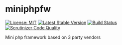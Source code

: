 # miniphpfw

[![License: MIT](https://img.shields.io/badge/License-MIT-yellow.svg)](https://github.com/sidedevorg/miniphpfw/blob/master/LICENSE)
[![Latest Stable Version](https://poser.pugx.org/sidedevorg/miniphpfw/v/stable)](https://packagist.org/packages/sidedevorg/miniphpfw)
[![Build Status](https://travis-ci.org/sidedevorg/miniphpfw.svg?branch=master)](https://travis-ci.org/sidedevorg/miniphpfw)
[![Scrutinizer Code Quality](https://scrutinizer-ci.com/g/sidedevorg/miniphpfw/badges/quality-score.png?b=master)](https://scrutinizer-ci.com/g/sidedevorg/miniphpfw/?branch=master)

Mini php framework based on 3 party vendors
